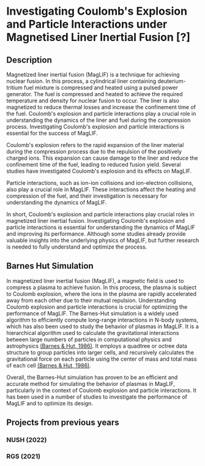# Investigating Coulomb's Explosion and Particle Interactions under Magnetised Liner Inertial Fusion [?]

## Description
Magnetized liner inertial fusion (MagLIF) is a technique for achieving nuclear fusion. In this process, a cylindrical liner containing deuterium-tritium fuel mixture is compressed and heated using a pulsed power generator. The fuel is compressed and heated to achieve the required temperature and density for nuclear fusion to occur. The liner is also magnetized to reduce thermal losses and increase the confinement time of the fuel. Coulomb's explosion and particle interactions play a crucial role in understanding the dynamics of the liner and fuel during the compression process. Investigating Coulomb's explosion and particle interactions is essential for the success of MagLIF.

Coulomb's explosion refers to the rapid expansion of the liner material during the compression process due to the repulsion of the positively charged ions. This expansion can cause damage to the liner and reduce the confinement time of the fuel, leading to reduced fusion yield. Several studies have investigated Coulomb's explosion and its effects on MagLIF.

Particle interactions, such as ion-ion collisions and ion-electron collisions, also play a crucial role in MagLIF. These interactions affect the heating and compression of the fuel, and their investigation is necessary for understanding the dynamics of MagLIF.

In short, Coulomb's explosion and particle interactions play crucial roles in magnetized liner inertial fusion. Investigating Coulomb's explosion and particle interactions is essential for understanding the dynamics of MagLIF and improving its performance. Although some studies already provide valuable insights into the underlying physics of MagLIF, but further research is needed to fully understand and optimize the process.

## Barnes Hut Simulation
In magnetized liner inertial fusion (MagLIF), a magnetic field is used to compress a plasma to achieve fusion. In this process, the plasma is subject to Coulomb explosion, where the ions in the plasma are rapidly accelerated away from each other due to their mutual repulsion. Understanding Coulomb explosion and particle interactions is crucial for optimizing the performance of MagLIF. The Barnes-Hut simulation is a widely used algorithm to efficiently compute long-range interactions in N-body systems, which has also been used to study the behavior of plasmas in MagLIF. It is a hierarchical algorithm used to calculate the gravitational interactions between large numbers of particles in computational physics and astrophysics [(Barnes & Hut, 1986)](https://doi.org/10.1038/324446a0). It employs a quadtree or octree data structure to group particles into larger cells, and recursively calculates the gravitational force on each particle using the center of mass and total mass of each cell [(Barnes & Hut, 1986)](https://doi.org/10.1038/324446a0).

Overall, the Barnes-Hut simulation has proven to be an efficient and accurate method for simulating the behavior of plasmas in MagLIF, particularly in the context of Coulomb explosion and particle interactions. It has been used in a number of studies to investigate the performance of MagLIF and to optimize its design.

## Projects from previous years

### NUSH (2022)

### RGS (2021)

